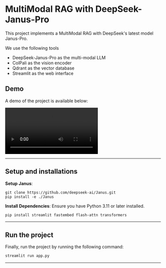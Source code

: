 # MultiModal RAG with DeepSeek-Janus-Pro

This project implements a MultiModal RAG with DeepSeek's latest model Janus-Pro.

We use the following tools
- DeepSeek-Janus-Pro as the multi-modal LLM
- ColPali as the vision encoder
- Qdrant as the vector database
- Streamlit as the web interface

## Demo

A demo of the project is available below:

![demo](https://github.com/Aliarcher/Natural-Language-Processing/blob/main/English/Large%20Language%20Model/DeepSeek-MultiModal-RAG/video-demo.mp4)

---
## Setup and installations

**Setup Janus**:
```
git clone https://github.com/deepseek-ai/Janus.git
pip install -e ./Janus
```

**Install Dependencies**:
   Ensure you have Python 3.11 or later installed.
   ```bash
   pip install streamlit fastembed flash-attn transformers
   ```

---

## Run the project

Finally, run the project by running the following command:

```bash
streamlit run app.py
```


---
